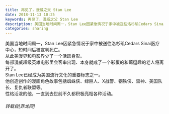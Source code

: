 ```yaml
---
title: 再见了，漫威之父 Stan Lee
date: 2018-11-13 10:25
keywords: 再见了，漫威之父 Stan Lee
description: 美国当地时间周一，Stan Lee因紧急情况于家中被送往洛杉矶Cedars Sinai医疗中心，短时间后被宣判死亡。从此美漫界和电影界少了一个活跃身影。每部漫威超级英雄电影里会客串出现、本身就成了一个彩蛋的和蔼逗趣的老人将离开了。Stan Lee已经成为美国流行文化的重要标志之一。他创造创作的漫画角色故事包括蜘蛛侠、绿巨人、X战警、钢铁侠、雷神、美国队长、复仇者联盟等。性格活泼的他，一直到去世前不久都积极亮相各种活动。
categories: sharing
---
```

<td class="t_f" id="postmessage_2266698">

美国当地时间周一，Stan Lee因紧急情况于家中被送往洛杉矶Cedars Sinai医疗中心，短时间后被宣判死亡。<br/>
从此美漫界和电影界少了一个活跃身影。<br/>
每部漫威超级英雄电影里会客串出现、本身就成了一个彩蛋的和蔼逗趣的老人将离开了。<br/>
Stan Lee已经成为美国流行文化的重要标志之一。<br/>
他创造创作的漫画角色故事包括蜘蛛侠、绿巨人、X战警、钢铁侠、雷神、美国队长、复仇者联盟等。<br/>
性格活泼的他，一直到去世前不久都积极亮相各种活动。<br/>
<img alt="" border="0" onclick="" onmouseover="" smilieid="137" src="static/image/smiley/default/hug.gif"/></td>
###### 转载自[菲龙网]